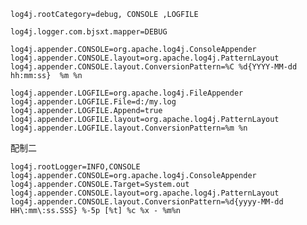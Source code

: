     log4j.rootCategory=debug, CONSOLE ,LOGFILE
    
    log4j.logger.com.bjsxt.mapper=DEBUG
    
    log4j.appender.CONSOLE=org.apache.log4j.ConsoleAppender
    log4j.appender.CONSOLE.layout=org.apache.log4j.PatternLayout
    log4j.appender.CONSOLE.layout.ConversionPattern=%C %d{YYYY-MM-dd hh:mm:ss}  %m %n
    
    log4j.appender.LOGFILE=org.apache.log4j.FileAppender
    log4j.appender.LOGFILE.File=d:/my.log
    log4j.appender.LOGFILE.Append=true
    log4j.appender.LOGFILE.layout=org.apache.log4j.PatternLayout
    log4j.appender.LOGFILE.layout.ConversionPattern=%m %n

 配制二

    log4j.rootLogger=INFO,CONSOLE
    log4j.appender.CONSOLE=org.apache.log4j.ConsoleAppender
    log4j.appender.CONSOLE.Target=System.out
    log4j.appender.CONSOLE.layout=org.apache.log4j.PatternLayout
    log4j.appender.CONSOLE.layout.ConversionPattern=%d{yyyy-MM-dd HH\:mm\:ss.SSS} %-5p [%t] %c %x - %m%n


